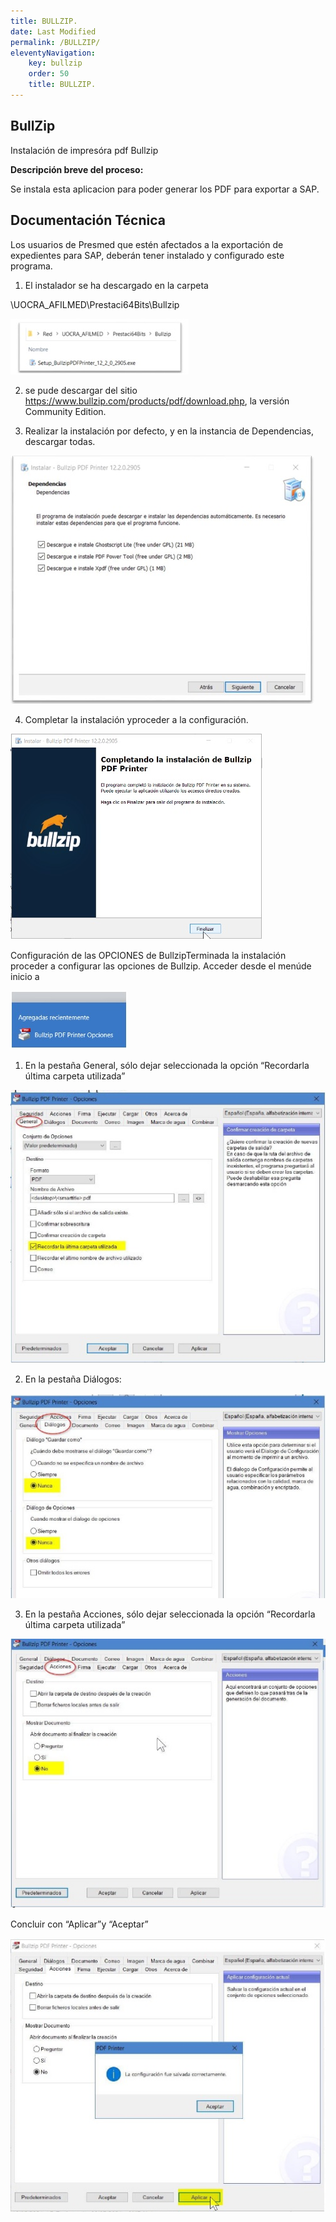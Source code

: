 ```yaml
---
title: BULLZIP.
date: Last Modified
permalink: /BULLZIP/
eleventyNavigation:
    key: bullzip
    order: 50
    title: BULLZIP.
---
```

## **BullZip**

Instalación de impresóra pdf Bullzip


**Descripción breve del proceso:**

Se instala esta aplicacion para poder generar los PDF para exportar a SAP.

## Documentación Técnica

Los usuarios de Presmed que estén afectados a la exportación de expedientes para SAP, deberán tener instalado y configurado este programa.

1. El instalador se ha descargado en la carpeta 

\\UOCRA_AFILMED\Prestaci64Bits\Bullzip


![img](../../../images/BullZip/bullzip1.jpg)


2. se pude descargar del sitio https://www.bullzip.com/products/pdf/download.php, la versión Community Edition.

3. Realizar la instalación por defecto, y en la instancia de Dependencias, descargar todas.

![img](../../../images/BullZip/bullzip2.jpg)

4. Completar la instalación yproceder a la configuración.

![img](../../../images/BullZip/bullzip3.jpg)

Configuración de las OPCIONES de BullzipTerminada la instalación proceder a configurar las opciones de Bullzip. Acceder desde el menúde inicio a

![img](../../../images/BullZip/bullzip4.jpg)

1. En la pestaña General, sólo dejar seleccionada la opción “Recordarla última carpeta utilizada”


![img](../../../images/BullZip/bullzip5.jpg)

2. En la pestaña Diálogos:

![img](../../../images/BullZip/bullzip6.jpg)

3. En la pestaña Acciones, sólo dejar seleccionada la opción “Recordarla última carpeta utilizada”

![img](../../../images/BullZip/bullzip7.jpg)

Concluir con “Aplicar”y “Aceptar”

![img](../../../images/BullZip/bullzip8.jpg)
